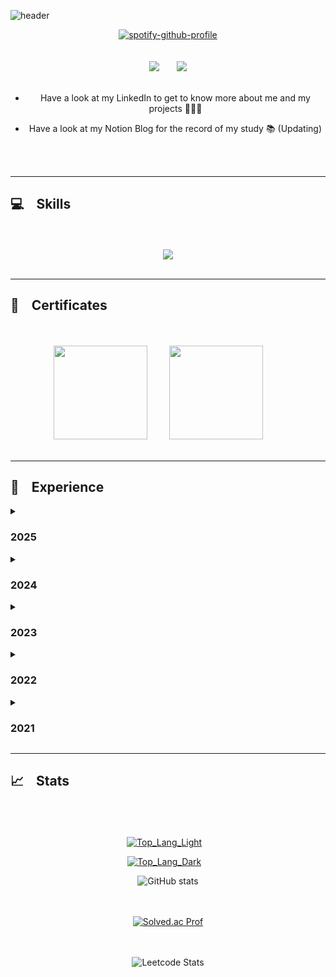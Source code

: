 ![header](https://capsule-render.vercel.app/api?type=Waving&text=Welcome%20to%20Jisu's%20GitHub%20🙌🏻\&c&&color=gradient&&fontSize=60&animation=twinkling&height=250&reversal=true&fontAlignY=40)

<body >

<div align="center">

[![spotify-github-profile](https://spotify-github-profile.kittinanx.com/api/view?uid=mxz3mdyod6qrp36c2twau4crh&cover_image=true&theme=novatorem&show_offline=false&background_color=121212&interchange=false&bar_color=0061ff&bar_color_cover=true)](https://open.spotify.com/user/mxz3mdyod6qrp36c2twau4crh?si=7cca00013c6a42ac)<br><br><br>
  <a href="https://www.linkedin.com/in/mijisu0103" target="_blank"><img src="https://custom-icon-badges.demolab.com/badge/LinkedIn-0A66C2?logo=linkedin-white&logoColor=fff"/></a>&nbsp;&nbsp;&nbsp;&nbsp;&nbsp;&nbsp;
  <a href="https://mjsarchive.notion.site/Tech-log-11c5e786f1f180f88f82e54ea85dd847" target="_blank"><img src="https://img.shields.io/badge/Notion-000?&logo=notion&logoColor=fff"/></a>
  <br><br>

* Have a look at my LinkedIn to get to know more about me and my projects 👩🏻‍💻
* Have a look at my Notion Blog for the record of my study 📚 (Updating)

  <br><br>
</div>

---
## 💻 &nbsp;&nbsp; Skills 
<p align="center">
  <br><br>
    <img src="https://skillicons.dev/icons?i=aws,linux,docker,kubernetes,jenkins,ansible,terraform,prometheus,grafana,mysql,py,sklearn,pytorch,tensorflow,java,kotlin,spring,supabase,cs,unity,cpp,unreal,lua,robloxstudio,html,css,tailwind,js,ts,nextjs,threejs,react&theme=light&perline=8" />
  <br><br>
</p>

---
## 🪪 &nbsp;&nbsp; Certificates
<p align="center">
<br><br>
  <img src="https://miro.medium.com/v2/resize:fit:600/1*415D-ou6S2-FfkULw-b5YA.png" width="150" />&nbsp;&nbsp;&nbsp;&nbsp;&nbsp;&nbsp;&nbsp;&nbsp;
  <img src="https://images.credly.com/images/8b8ed108-e77d-4396-ac59-2504583b9d54/cka_from_cncfsite__281_29.png" width="150" />&nbsp;&nbsp;&nbsp;&nbsp;&nbsp;&nbsp;&nbsp;&nbsp;
  <br><br>
</p>

---
## 📂 &nbsp;&nbsp; Experience
<details>
<summary><h3>2025</h3></summary>

**March 2025 - April 2025**      
[QMML Website](https://github.com/Queen-Mary-Machine-Learning-Society/website)
<br>

**February 2025 - March 2025**      
[Startup Profitability Prediction](https://github.com/mijisu0103/Startup-Profitability-Prediction) [Grade: Distinction]
<br>

**February 2025 - March 2025**      
[Data Driven Decision Making Risk Analysis](https://github.com/mijisu0103/Data-Driven-Decision-Making-Risk-Analysis) [Grade: Distinction]
<br>

**January 2025 - April 2025**      
[Point Me](https://www.figma.com/proto/ZZBmQR8065FhLcF9sXw3ky/Minji-s-Assistive-App-Design?node-id=368-7134&t=Z6cUgyHvp68Vdes9-1&starting-point-node-id=368%3A7265)
<br>

**November 2024 - September 2025**      
[Project](https://github.com/mijisu0103/Project)
<br>

**October 2024 - March 2025**      
[qTech & qNomics Interdisciplinary Project](https://github.com/mijisu0103/qTech-qNomics)
<br>

**October 2024 - March 2025**      
[Queen Mary Machine Learning Society](https://github.com/mijisu0103/QMUL-ML-Soc)
<br>

</details>

<details>
<summary><h3>2024</h3></summary>

**November 2024 - September 2025**      
[Project](https://github.com/mijisu0103/Project)
<br>

**November 2024 - November 2024**   
[Covid Dashboard Project](https://github.com/mijisu0103/Covid-Dashboard-Project) [Grade: Distinction]
<br>  

**October 2024 - November 2024**        
[Database Systems Project for Library Systems](https://github.com/mijisu0103/DB-for-Library-Systems) [Grade: Distinction]   
<br>
**October 2024 - March 2025**      
[qTech & qNomics Interdisciplinary Project](https://github.com/mijisu0103/qTech-qNomics)
<br>

**October 2024 - March 2025**      
[Queen Mary Machine Learning Society](https://github.com/mijisu0103/QMUL-ML-Soc)
<br>

**August 2024 - August 2024**    
[Footprints Plan]() [Won 2nd place]   
<br>
**July 2024 - August 2024**         
[The first SK AI Data Academy](https://github.com/mijisu0103/SK-AI-Data-Academy)
<br>

</details>

<details>
<summary><h3>2023</h3></summary>

**October 2023 - December 2023**      
[Space Bound](https://www.youtube.com/watch?v=GqBPYT0WWIg) [Grade: Distinction]  
<br>
**March 2023 - September 2023** <br>
[Self-taught Lua, C++ & Unreal Engine 5](https://github.com/mijisu0103/Game-Programming)  
[C++ Study for Game Programming](https://github.com/mijisu0103/CPP)
<br> 

</details>

<details>
<summary><h3>2022</h3></summary>

**July 2022 - November 2022**      
[Project MJS Archive]()   
<br>
**January 2022 - March 2022** <br> 
[Self-taught Python](https://github.com/mijisu0103/Python)   
<br> 

</details>

<details>
<summary><h3>2021</h3></summary>

**March 2021 - August 2021**      
[Self-taught C# & Unity Game Development](https://github.com/mijisu0103/Game-Programming)   
<br> 

</details>

---
## 📈 &nbsp;&nbsp; Stats 
 <div  align="center">

<br><br><br><span>[![Top_Lang_Light](https://github-readme-stats.vercel.app/api/top-langs/?username=mijisu0103&hide=ipynb&layout=compact&theme=shadow_red#gh-light-mode-only)](https://github.com/mijisu0103#gh-light-mode-only)&nbsp;&nbsp;&nbsp;

[![Top_Lang_Dark](https://github-readme-stats.vercel.app/api/top-langs/?username=mijisu0103&layout=compact&theme=graywhite#gh-dark-mode-only)](https://github.com/mijisu0103#gh-dark-mode-only)&nbsp;&nbsp;&nbsp;

<span>![GitHub stats](https://github-readme-stats.vercel.app/api?username=mijisu0103&show_icons=true&theme=graywhite)<br><br><br>

<span>[![Solved.ac Prof](http://mazassumnida.wtf/api/v2/generate_badge?boj=crazy_sus01)](https://solved.ac/profile/crazy_sus01)</span><br><br><br>

<span>![Leetcode Stats](https://leetcard.jacoblin.cool/mijisu0103?font=Mulish)</span><br><br><br>

 </div>
</div>

